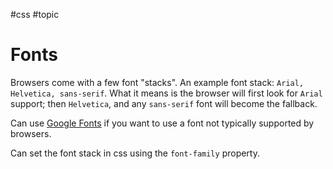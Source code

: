 #css #topic 

# Fonts
Browsers come with a few font "stacks".
An example font stack: `Arial, Helvetica, sans-serif`.
What it means is the browser will first look for `Arial` support; then `Helvetica`, and any `sans-serif` font will become the fallback.

Can use [Google Fonts](http://fonts.google.com) if you want to use a font not typically supported by browsers.

Can set the font stack in css using the `font-family` property.